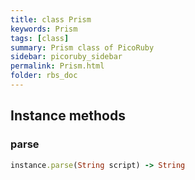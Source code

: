```yaml
---
title: class Prism
keywords: Prism
tags: [class]
summary: Prism class of PicoRuby
sidebar: picoruby_sidebar
permalink: Prism.html
folder: rbs_doc
---
```

## Instance methods
### parse

```ruby
instance.parse(String script) -> String
```
